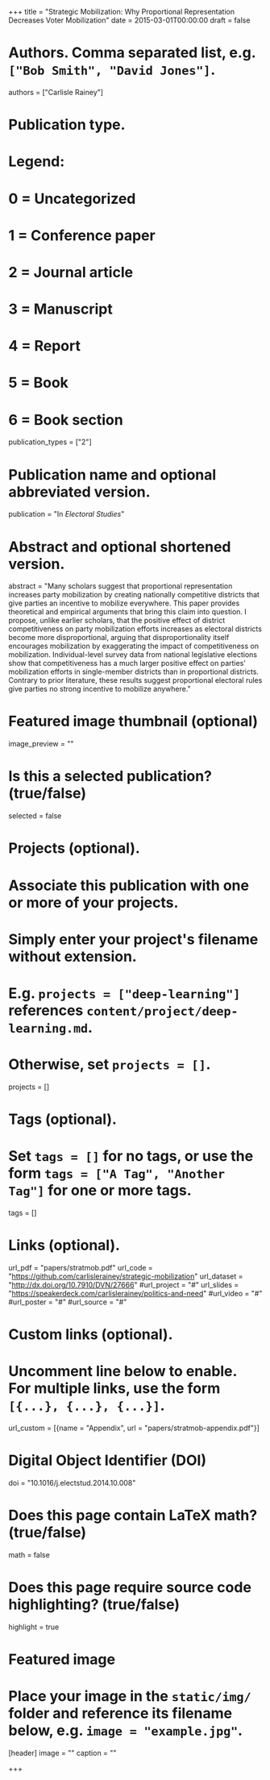 +++
title = "Strategic Mobilization: Why Proportional Representation Decreases Voter Mobilization"
date = 2015-03-01T00:00:00
draft = false

# Authors. Comma separated list, e.g. `["Bob Smith", "David Jones"]`.
authors = ["Carlisle Rainey"]

# Publication type.
# Legend:
# 0 = Uncategorized
# 1 = Conference paper
# 2 = Journal article
# 3 = Manuscript
# 4 = Report
# 5 = Book
# 6 = Book section
publication_types = ["2"]

# Publication name and optional abbreviated version.
publication = "In *Electoral Studies*"

# Abstract and optional shortened version.
abstract = "Many scholars suggest that proportional representation increases party mobilization by creating nationally competitive districts that give parties an incentive to mobilize everywhere. This paper provides theoretical and empirical arguments that bring this claim into question. I propose, unlike earlier scholars, that the positive effect of district competitiveness on party mobilization efforts increases as electoral districts become more disproportional, arguing that disproportionality itself encourages mobilization by exaggerating the impact of competitiveness on mobilization. Individual-level survey data from national legislative elections show that competitiveness has a much larger positive effect on parties' mobilization efforts in single-member districts than in proportional districts. Contrary to prior literature, these results suggest proportional electoral rules give parties no strong incentive to mobilize anywhere."

# Featured image thumbnail (optional)
image_preview = ""

# Is this a selected publication? (true/false)
selected = false

# Projects (optional).
#   Associate this publication with one or more of your projects.
#   Simply enter your project's filename without extension.
#   E.g. `projects = ["deep-learning"]` references `content/project/deep-learning.md`.
#   Otherwise, set `projects = []`.
projects = []

# Tags (optional).
#   Set `tags = []` for no tags, or use the form `tags = ["A Tag", "Another Tag"]` for one or more tags.
tags = []

# Links (optional).
url_pdf = "papers/stratmob.pdf"
url_code = "https://github.com/carlislerainey/strategic-mobilization"
url_dataset = "http://dx.doi.org/10.7910/DVN/27666"
#url_project = "#"
url_slides = "https://speakerdeck.com/carlislerainey/politics-and-need"
#url_video = "#"
#url_poster = "#"
#url_source = "#"

# Custom links (optional).
#   Uncomment line below to enable. For multiple links, use the form `[{...}, {...}, {...}]`.
url_custom = [{name = "Appendix", url = "papers/stratmob-appendix.pdf"}]

# Digital Object Identifier (DOI)
doi = "10.1016/j.electstud.2014.10.008"

# Does this page contain LaTeX math? (true/false)
math = false

# Does this page require source code highlighting? (true/false)
highlight = true

# Featured image
# Place your image in the `static/img/` folder and reference its filename below, e.g. `image = "example.jpg"`.
[header]
image = ""
caption = ""

+++
